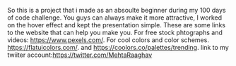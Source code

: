 So this is a project that i made as an absoulte beginner during my 100 days of code challenge.
You guys can always make it more attractive, I worked on the hover effect and kept the presentation simple.
These are some links to the website that can help you make you.
For  free stock phtographs and videos: https://www.pexels.com/. 
For cool colors and color schemes.  https://flatuicolors.com/. and https://coolors.co/palettes/trending. 
link to my twiiter account:https://twitter.com/MehtaRaaghav 

